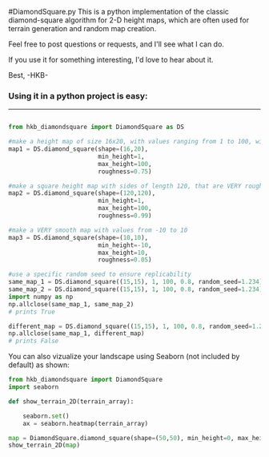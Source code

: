 #DiamondSquare.py
This is a python implementation of the classic diamond-square algorithm for 2-D height maps,
which are often used for terrain generation and random map creation. 


Feel free to post questions or requests, and I'll see what I can do.

If you use it for something interesting, I'd love to hear about it. 

Best,
-HKB-



### Using it in a python project is easy:
------------------------------------------------------
```python

from hkb_diamondsquare import DiamondSquare as DS

#make a height map of size 16x20, with values ranging from 1 to 100, with moderate roughness
map1 = DS.diamond_square(shape=(16,20), 
                         min_height=1, 
                         max_height=100,
                         roughness=0.75)

#make a square height map with sides of length 120, that are VERY rough
map2 = DS.diamond_square(shape=(120,120),
                         min_height=1,
                         max_height=100,
                         roughness=0.99)

#make a VERY smooth map with values from -10 to 10
map3 = DS.diamond_square(shape=(10,10), 
                         min_height=-10, 
                         max_height=10, 
                         roughness=0.05)

#use a specific random seed to ensure replicability
same_map_1 = DS.diamond_square((15,15), 1, 100, 0.8, random_seed=1.234)
same_map_2 = DS.diamond_square((15,15), 1, 100, 0.8, random_seed=1.234)
import numpy as np
np.allclose(same_map_1, same_map_2)
# prints True

different_map = DS.diamond_square((15,15), 1, 100, 0.8, random_seed=1.2341, as_ndarray=True)
np.allclose(same_map_1, different_map)
# prints False
```

You can also vizualize your landscape using Seaborn (not included by default) as shown:
```python
from hkb_diamondsquare import DiamondSquare
import seaborn

def show_terrain_2D(terrain_array):

    seaborn.set()
    ax = seaborn.heatmap(terrain_array)

map = DiamondSquare.diamond_square(shape=(50,50), min_height=0, max_height=10, roughness=0.3)
show_terrain_2D(map)
```




